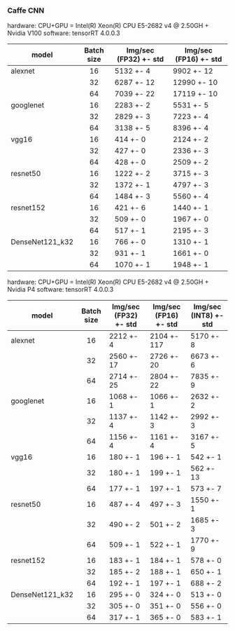 ### Caffe CNN 
hardware: CPU+GPU =  Intel(R) Xeon(R) CPU E5-2682 v4 @ 2.50GH  + Nvidia V100
software: tensorRT 4.0.0.3 

| model            | Batch size | Img/sec (FP32) +- std | Img/sec (FP16) +- std|
|-----------------|:----------:|----------------|----------------|
| alexnet         | 16         | 5132 +- 4         | 9902 +- 12    |
| ​                | 32         | 6287 +- 12       | 12990 +- 10  |
| ​                | 64         | 7039 +- 22       | 17119 +- 10   |
| googlenet       | 16         | 2283 +- 2           | 5531 +- 5          |
| ​                | 32         | 2829 +- 3          | 7223 +- 4       |
| ​                | 64         | 3138 +- 5          | 8396 +- 4           |
| vgg16           | 16         | 414 +- 0            | 2124 +- 2           |
| ​                | 32         | 427 +- 0           | 2336 +- 3          |
| ​                | 64         | 428 +- 0           | 2509 +- 2          |
| resnet50        | 16         | 1222 +- 2           | 3715 +- 3          |
| ​                | 32         | 1372 +- 1          | 4797 +- 3           |
| ​                | 64         | 1484 +- 3          | 5560 +- 4          |
| resnet152       | 16         | 421 +- 6            | 1440 +- 1          |
| ​                | 32         | 509 +- 0           | 1967 +- 0          |
|                 | 64         | 517 +- 1            | 2195 +- 3          |
| DenseNet121_k32 | 16         | 766 +- 0            | 1310 +- 1          |
|                 | 32         | 931 +- 1            | 1661 +- 0          |
|                 | 64         | 1070 +- 1           | 1948 +- 1          |

hardware: CPU+GPU =  Intel(R) Xeon(R) CPU E5-2682 v4 @ 2.50GH + Nvidia P4
software: tensorRT 4.0.0.3 

| model            | Batch size | Img/sec (FP32) +- std | Img/sec (FP16) +- std | Img/sec (INT8) +- std |
|-----------------|:----------:|----------------|----------------|----------------|
| alexnet         | 16         | 2212 +- 4    | 2104 +- 117  | 5170 +- 8  |
| ​                | 32         | 2560 +- 17  | 2726 +- 20   | 6673 +- 6    |
| ​                | 64         | 2714 +- 25  | 2804 +- 22   | 7835 +- 9    |
| googlenet       | 16         | 1068 +- 1    | 1066 +- 1    | 2632 +- 2    |
| ​                | 32         | 1137 +- 4   | 1142 +- 3    | 2992 +- 3    |
| ​                | 64         | 1156 +- 4   | 1161 +- 4    | 3167 +- 5    |
| vgg16           | 16         | 180 +- 1     | 196 +- 1     | 542 +- 1     |
| ​                | 32         | 180 +- 1    | 199 +- 1     | 562 +- 13    |
| ​                | 64         | 177 +- 1    | 197 +- 1     | 573 +- 7     |
| resnet50        | 16         | 487 +- 4     | 497 +- 3     | 1550 +- 1    |
| ​                | 32         | 490 +- 2    | 501 +- 2     | 1685 +- 3    |
| ​                | 64         | 509 +- 1    | 522 +- 1     | 1770 +- 9    |
| resnet152       | 16         | 183 +- 1     | 184 +- 1     | 578 +- 0     |
| ​                | 32         | 185 +- 2    | 188 +- 1     | 650 +- 1     |
|                 | 64         | 192 +- 1     | 197 +- 1     | 688 +- 2     |
| DenseNet121_k32 | 16         | 295 +- 0     | 324 +- 0     | 513 +- 0     |
|                 | 32         | 305 +- 0     | 351 +- 0     | 556 +- 0     |
|                 | 64         | 317 +- 1     | 365 +- 0     | 583 +- 1     |
